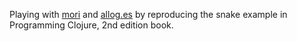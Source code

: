 Playing with [mori](http://swannodette.github.io/mori/) and [allog.es](http://allong.es/) by reproducing the snake example in Programming Clojure, 2nd edition book.
